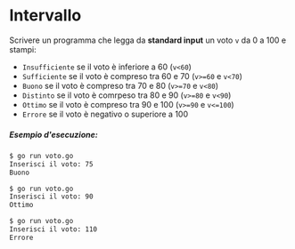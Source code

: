# Intervallo

Scrivere un programma che legga da **standard input** un voto `v` da 0 a 100 e stampi:  
* `Insufficiente` se il voto è inferiore a 60 (`v<60`) 
* `Sufficiente` se il voto è compreso tra 60 e 70 (`v>=60` e `v<70`)
* `Buono` se il voto è compreso tra 70 e 80 (`v>=70` e `v<80`)
* `Distinto` se il voto è comrpeso tra 80 e 90 (`v>=80` e `v<90`)
* `Ottimo` se il voto è compreso tra 90 e 100 (`v>=90` e `v<=100`)
* `Errore` se il voto è negativo o superiore a 100

##### Esempio d'esecuzione:

```markdown
$ go run voto.go
Inserisci il voto: 75
Buono

$ go run voto.go 
Inserisci il voto: 90
Ottimo

$ go run voto.go
Inserisci il voto: 110
Errore
```

